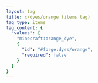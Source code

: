 ```yaml
---
layout: tag
title: c/dyes/orange (items tag)
tag_type: items
tag_content: {
  "values": [
    "minecraft:orange_dye",
    {
      "id": "#forge:dyes/orange",
      "required": false
    }
  ]
}
---
```

